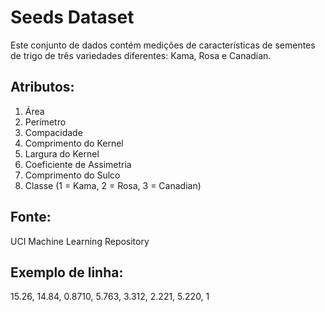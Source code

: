 
# Seeds Dataset

Este conjunto de dados contém medições de características de sementes de trigo de três variedades diferentes: Kama, Rosa e Canadian.

## Atributos:

1. Área
2. Perímetro
3. Compacidade
4. Comprimento do Kernel
5. Largura do Kernel
6. Coeficiente de Assimetria
7. Comprimento do Sulco
8. Classe (1 = Kama, 2 = Rosa, 3 = Canadian)

## Fonte:
UCI Machine Learning Repository

## Exemplo de linha:
15.26, 14.84, 0.8710, 5.763, 3.312, 2.221, 5.220, 1
